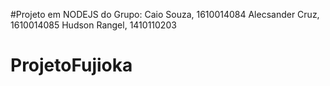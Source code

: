 #Projeto em NODEJS do Grupo:
Caio Souza,  1610014084
Alecsander Cruz,  1610014085
Hudson Rangel,  1410110203

# ProjetoFujioka
